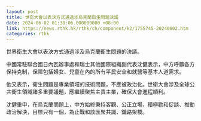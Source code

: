 ```yaml
---
layout: post
title: 世衛大會以表決方式通過涉烏克蘭衛生問題決議
date: 2024-06-02 01:38:06.000000000 +08:00
link: https://news.rthk.hk/rthk/ch/component/k2/1755745-20240602.htm
categories: rthk
---
```


世界衛生大會以表決方式通過涉及烏克蘭衛生問題的決議。

中國常駐聯合國日內瓦辦事處和瑞士其他國際組織副代表沈健表示，中方呼籲各方保持克制，保障包括婦女、兒童在內的所有平民安全和就醫等基本人道需求。

他又表示，衛生問題是專業領域的技術問題，不應被政治化。世衛大會涉及全球公共衛生領域諸多重要議題，應繼續聚焦主責主業，確保大會進程順利。

沈健重申，在烏克蘭問題上，中方始終秉持客觀、公正立場，積極勸和促談、推動政治解決，目標只有一個，為止戰和談匯聚共識、鋪路架橋。
